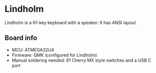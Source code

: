 # Lindholm
Lindholm is a 61-key keyboard with a speaker. It has ANSI layout.

## Board info
- MCU: ATMEGA32U4
- Firmware: QMK (configured for Lindholm)
- Manual soldering needed: 61 Cherry MX style switches and a USB C port
